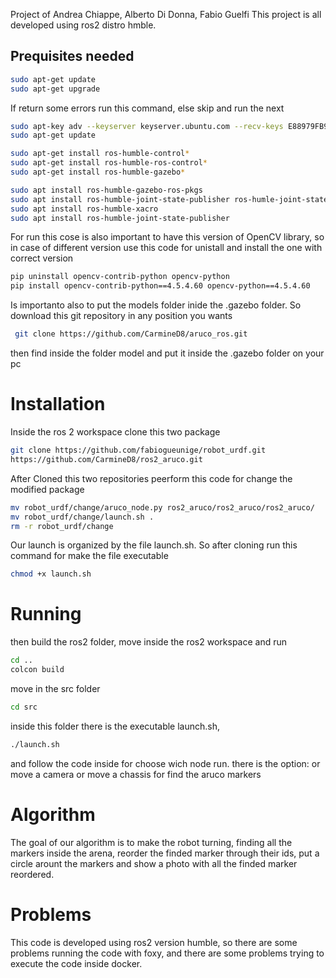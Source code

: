 Project of Andrea Chiappe, Alberto Di Donna, Fabio Guelfi
This project is all developed using ros2 distro hmble.

## Prequisites needed

``` bash
sudo apt-get update
sudo apt-get upgrade
```
If return some errors run this command, else skip and run the next
```bash
sudo apt-key adv --keyserver keyserver.ubuntu.com --recv-keys E88979FB9B30ACF2
sudo apt-get update
```

```bash
sudo apt-get install ros-humble-control*
sudo apt-get install ros-humble-ros-control*
sudo apt-get install ros-humble-gazebo*
```

``` bash
sudo apt install ros-humble-gazebo-ros-pkgs
sudo apt install ros-humble-joint-state-publisher ros-humle-joint-state-publisher-gui
sudo apt install ros-humble-xacro
sudo apt install ros-humble-joint-state-publisher
```

For run this cose is also important to have this version of OpenCV library, so in case of different version use this code for unistall and install the one with correct version

``` bash
pip uninstall opencv-contrib-python opencv-python
pip install opencv-contrib-python==4.5.4.60 opencv-python==4.5.4.60
```

Is importanto also to put the models folder inide the .gazebo folder.
So download this git repository in any position you wants
``` bash
 git clone https://github.com/CarmineD8/aruco_ros.git
```
then find inside the folder model and put it inside the .gazebo folder on your pc
# Installation 

Inside the ros 2 workspace clone this two package

```bash
git clone https://github.com/fabiogueunige/robot_urdf.git
https://github.com/CarmineD8/ros2_aruco.git
```

After Cloned this two repositories peerform this code for change the modified package

```bash
mv robot_urdf/change/aruco_node.py ros2_aruco/ros2_aruco/ros2_aruco/
mv robot_urdf/change/launch.sh .
rm -r robot_urdf/change
```
Our launch is organized by the file launch.sh. So after cloning run this command for make the file executable
```bash
chmod +x launch.sh
```

# Running 

then build the ros2 folder,
move inside the ros2 workspace and run
```bash
cd ..
colcon build
```
move in the src folder 
```bash
cd src
```
inside this folder there is the executable launch.sh, 
```bash
./launch.sh
```
and follow the code inside for choose wich node run. there is the option: or move a camera or move a chassis for find the aruco markers

# Algorithm
The goal of our algorithm is to make the robot turning, finding all the markers inside the arena, reorder the finded marker through their ids, put a circle arount the markers and show a photo with all the finded marker reordered.

# Problems
This code is developed using ros2 version humble, so there are some problems running the code with foxy, and there are some problems trying to execute the code inside docker.





